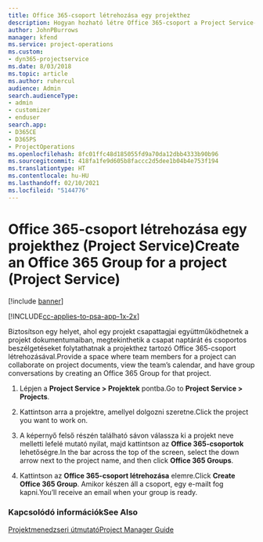 ```yaml
---
title: Office 365-csoport létrehozása egy projekthez
description: Hogyan hozható létre Office 365-csoport a Project Service-ben?
author: JohnPBurrows
manager: kfend
ms.service: project-operations
ms.custom:
- dyn365-projectservice
ms.date: 8/03/2018
ms.topic: article
ms.author: ruhercul
audience: Admin
search.audienceType:
- admin
- customizer
- enduser
search.app:
- D365CE
- D365PS
- ProjectOperations
ms.openlocfilehash: 8fc01ffc48d185055fd9a70da12dbb4333b90b96
ms.sourcegitcommit: 418fa1fe9d605b8faccc2d5dee1b04b4e753f194
ms.translationtype: HT
ms.contentlocale: hu-HU
ms.lasthandoff: 02/10/2021
ms.locfileid: "5144776"
---
```

# <a name="create-an-office-365-group-for-a-project-project-service"></a><span data-ttu-id="ce7aa-103">Office 365-csoport létrehozása egy projekthez (Project Service)</span><span class="sxs-lookup"><span data-stu-id="ce7aa-103">Create an Office 365 Group for a project (Project Service)</span></span>

[!include [banner](../includes/psa-now-project-operations.md)]

[!INCLUDE[cc-applies-to-psa-app-1x-2x](../includes/cc-applies-to-psa-app-1x-2x.md)]

<span data-ttu-id="ce7aa-104">Biztosítson egy helyet, ahol egy projekt csapattagjai együttműködhetnek a projekt dokumentumaiban, megtekinthetik a csapat naptárát és csoportos beszélgetéseket folytathatnak a projekthez tartozó Office 365-csoport létrehozásával.</span><span class="sxs-lookup"><span data-stu-id="ce7aa-104">Provide a space where team members for a project can collaborate on project documents, view the team’s calendar, and have group conversations by creating an Office 365 Group for that project.</span></span>  
  
1.  <span data-ttu-id="ce7aa-105">Lépjen a **Project Service > Projektek** pontba.</span><span class="sxs-lookup"><span data-stu-id="ce7aa-105">Go to **Project Service > Projects**.</span></span>  
  
2.  <span data-ttu-id="ce7aa-106">Kattintson arra a projektre, amellyel dolgozni szeretne.</span><span class="sxs-lookup"><span data-stu-id="ce7aa-106">Click the project you want to work on.</span></span>  
  
3.  <span data-ttu-id="ce7aa-107">A képernyő felső részén található sávon válassza ki a projekt neve melletti lefelé mutató nyilat, majd kattintson az **Office 365-csoportok** lehetőségre.</span><span class="sxs-lookup"><span data-stu-id="ce7aa-107">In the bar across the top of the screen, select the down arrow next to the project name, and then click **Office 365 Groups**.</span></span>  
  
4.  <span data-ttu-id="ce7aa-108">Kattintson az **Office 365-csoport létrehozása** elemre.</span><span class="sxs-lookup"><span data-stu-id="ce7aa-108">Click **Create Office 365 Group**.</span></span> <span data-ttu-id="ce7aa-109">Amikor készen áll a csoport, egy e-mailt fog kapni.</span><span class="sxs-lookup"><span data-stu-id="ce7aa-109">You’ll receive an email when your group is ready.</span></span>  
  
### <a name="see-also"></a><span data-ttu-id="ce7aa-110">Kapcsolódó információk</span><span class="sxs-lookup"><span data-stu-id="ce7aa-110">See Also</span></span>  
 [<span data-ttu-id="ce7aa-111">Projektmenedzseri útmutató</span><span class="sxs-lookup"><span data-stu-id="ce7aa-111">Project Manager Guide</span></span>](../psa/project-manager-guide.md)
